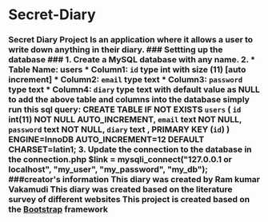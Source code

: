 # Secret-Diary
### Secret Diary Project  Is an application where it allows a user to write down anything in their diary.  ### Settting up the database ###  1. Create a MySQL database with any name.  2.   * Table Name: users   * Column1: `id` type int with size (11) [auto increment]   * Column2: `email` type text    * Column3: `password` type text   * Column4: `diary` type text with default value as NULL    to add the above table and columns into the database simply run this sql query:        CREATE TABLE IF NOT EXISTS `users` (   `id` int(11) NOT NULL AUTO_INCREMENT,   `email` text NOT NULL,   `password` text NOT NULL,   `diary` text ,   PRIMARY KEY (`id`)   ) ENGINE=InnoDB AUTO_INCREMENT=12 DEFAULT CHARSET=latin1;    3. Update the connection to the database in the connection.php    $link = mysqli_connect("127.0.0.1 or localhost", "my_user", "my_password", "my_db");  ###creator's information  This diary was created by Ram kumar Vakamudi  This diary was created based on the literature survey of different websites    This project is created based on the  [Bootstrap](http://getbootstrap.com/) framework
